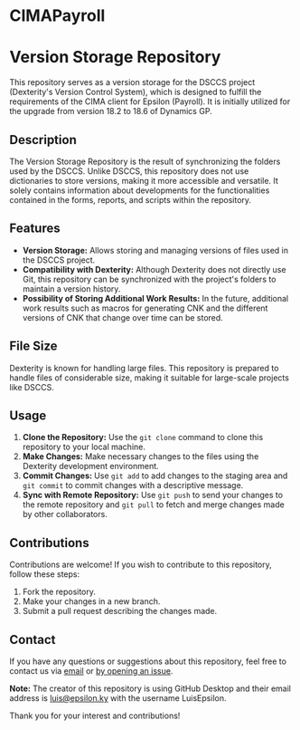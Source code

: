 # CIMAPayroll

# Version Storage Repository

This repository serves as a version storage for the DSCCS project (Dexterity's Version Control System), which is designed to fulfill the requirements of the CIMA client for Epsilon (Payroll). It is initially utilized for the upgrade from version 18.2 to 18.6 of Dynamics GP.

## Description

The Version Storage Repository is the result of synchronizing the folders used by the DSCCS. Unlike DSCCS, this repository does not use dictionaries to store versions, making it more accessible and versatile. It solely contains information about developments for the functionalities contained in the forms, reports, and scripts within the repository.

## Features

- **Version Storage:** Allows storing and managing versions of files used in the DSCCS project.
- **Compatibility with Dexterity:** Although Dexterity does not directly use Git, this repository can be synchronized with the project's folders to maintain a version history.
- **Possibility of Storing Additional Work Results:** In the future, additional work results such as macros for generating CNK and the different versions of CNK that change over time can be stored.

## File Size

Dexterity is known for handling large files. This repository is prepared to handle files of considerable size, making it suitable for large-scale projects like DSCCS.

## Usage

1. **Clone the Repository:** Use the `git clone` command to clone this repository to your local machine.
2. **Make Changes:** Make necessary changes to the files using the Dexterity development environment.
3. **Commit Changes:** Use `git add` to add changes to the staging area and `git commit` to commit changes with a descriptive message.
4. **Sync with Remote Repository:** Use `git push` to send your changes to the remote repository and `git pull` to fetch and merge changes made by other collaborators.

## Contributions

Contributions are welcome! If you wish to contribute to this repository, follow these steps:

1. Fork the repository.
2. Make your changes in a new branch.
3. Submit a pull request describing the changes made.

## Contact

If you have any questions or suggestions about this repository, feel free to contact us via [email](mailto:luis@epsilon.ky) or [by opening an issue](https://github.com/your-username/repo/issues).

**Note:** The creator of this repository is using GitHub Desktop and their email address is luis@epsilon.ky with the username LuisEpsilon.

Thank you for your interest and contributions!
